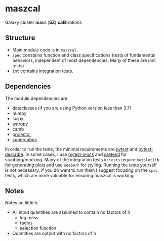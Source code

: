 # maszcal
Galaxy cluster **ma**ss (**SZ**) **cal**ibrations

## Structure
- Main module code is in `maszcal`.
- `spec` constains function and class specifications (tests of fundamental behaviors, independent of most dependencies. Many of these are unit tests)
-  `int` contains integration tests.

## Dependencies
The module dependencies are:
- dataclasses (if you are using Python version less than 3.7)
- numpy
- scipy
- astropy
- camb
- [projector](https://github.com/dylancromer/projector)
- [supercubos](https://github.com/dylancromer/supercubos)

In order to run the tests, the minimal requirements are [pytest](https://pytest.org/en/latest/) and [pytest-describe](https://github.com/ropez/pytest-describe). In some cases, I use [pytest-mock](https://pypi.org/project/pytest-mock/) and [pretend](https://github.com/alex/pretend) for stubbing/mocking. Many of the integration tests in `tests` require `matplotlib` for generating plots and use `seaborn` for styling. Running the tests yourself is not necessary; if you do want to run them I suggest focusing on the `spec` tests, which are more valuable for ensuring maszcal is working.

## Notes
Notes on little h:
- All input quantities are assumed to contain no factors of h
    - log mass
    - radius
    - selection function
- Quantities are output with no factors of h
